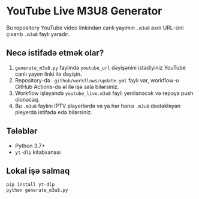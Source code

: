 # YouTube Live M3U8 Generator

Bu repository YouTube video linkindən canlı yayımın `.m3u8` axın URL-sini çıxarıb `.m3u8` faylı yaradır.

## Necə istifadə etmək olar?

1. `generate_m3u8.py` faylında `youtube_url` dəyişənini istədiyiniz YouTube canlı yayım linki ilə dəyişin.
2. Repository-də `.github/workflows/update.yml` faylı var, workflow-u GitHub Actions-da əl ilə işə sala bilərsiniz.
3. Workflow işləyəndə `youtube_live.m3u8` faylı yenilənəcək və repoya push olunacaq.
4. Bu `.m3u8` faylını IPTV playerlərdə və ya hər hansı `.m3u8` dəstəkləyən pleyerdə istifadə edə bilərsiniz.

## Tələblər

- Python 3.7+
- `yt-dlp` kitabxanası

## Lokal işə salmaq

```bash
pip install yt-dlp
python generate_m3u8.py
